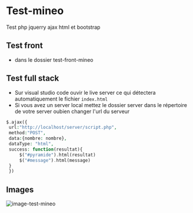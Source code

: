 # Test-mineo
Test php jquerry ajax html et bootstrap

## Test front

- dans le dossier test-front-mineo

## Test full stack
- Sur visual studio code ouvir le live server ce qui détectera automatiquement le fichier `index.html`
- Si vous avez un server local mettez le dossier server dans le répertoire de votre server oubien changer l'url du serveur 
 ```php 
 $.ajax({
  url:"http://localhost/server/script.php",
  method:"POST",
  data:{nombre: nombre},
  dataType: "html",
  success: function(resultat){    
      $("#pyramide").html(resultat)
      $("#message").html(message)
  }
  })
 ```
 
## Images


![image-test-mineo](https://user-images.githubusercontent.com/67522046/219964196-08bf74e1-724e-4862-943a-9542a7d4bcc0.PNG)
